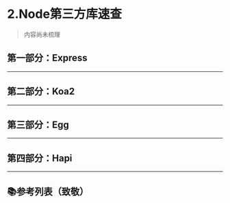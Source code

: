 # 2.Node第三方库速查

> 内容尚未梳理

## 第一部分：Express

---

## 第二部分：Koa2

---

## 第三部分：Egg

---

## 第四部分：Hapi

---

## 📚参考列表（致敬）